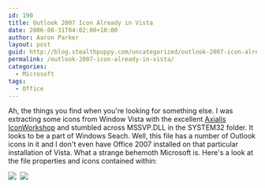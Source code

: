 ```yaml
---
id: 190
title: Outlook 2007 Icon Already in Vista
date: 2006-08-31T04:02:00+10:00
author: Aaron Parker
layout: post
guid: http://blog.stealthpuppy.com/uncategorized/outlook-2007-icon-already-in-vista
permalink: /outlook-2007-icon-already-in-vista/
categories:
  - Microsoft
tags:
  - Office
---
```

Ah, the things you find when you're looking for something else. I was extracting some icons from Window Vista with the excellent [Axialis IconWorkshop](http://www.axialis.com/iconworkshop/) and stumbled across MSSVP.DLL in the SYSTEM32 folder. It looks to be a part of Windows Seach. Well, this file has a number of Outlook icons in it and I don't even have Office 2007 installed on that particular installation of Vista. What a strange behemoth Microsoft is. Here's a look at the file properties and icons contained within:

![](http://stealthpuppy.com/wp-content/uploads/2006/08/1000.14.79.MSSVP.png)  ![](http://stealthpuppy.com/wp-content/uploads/2006/08/1000.14.78.OutlookIcons.png)